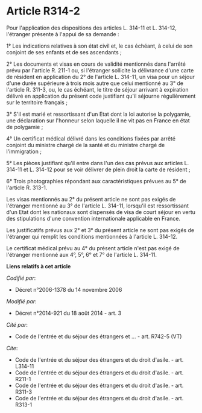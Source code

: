 # Article R314-2

Pour l'application des dispositions des articles L. 314-11 et L. 314-12, l'étranger présente à l'appui de sa demande : 

1° Les indications relatives à son état civil et, le cas échéant, à celui de son conjoint de ses enfants et de ses
ascendants ; 

2° Les documents et visas en cours de validité mentionnés dans l'arrêté prévu par l'article R. 211-1 ou, si l'étranger
sollicite la délivrance d'une carte de résident en application du 2° de l'article L. 314-11, un visa pour un séjour d'une
durée supérieure à trois mois autre que celui mentionné au 3° de l'article R. 311-3, ou, le cas échéant, le titre de séjour
arrivant à expiration délivré en application du présent code justifiant qu'il séjourne régulièrement sur le territoire
français ; 

3° S'il est marié et ressortissant d'un Etat dont la loi autorise la polygamie, une déclaration sur l'honneur selon laquelle
il ne vit pas en France en état de polygamie ; 

4° Un certificat médical délivré dans les conditions fixées par arrêté conjoint du ministre chargé de la santé et du ministre
chargé de l'immigration ; 

5° Les pièces justifiant qu'il entre dans l'un des cas prévus aux articles L. 314-11 et L. 314-12 pour se voir délivrer de
plein droit la carte de résident ; 

6° Trois photographies répondant aux caractéristiques prévues au 5° de l'article R. 313-1. 

Les visas mentionnés au 2° du présent article ne sont pas exigés de l'étranger mentionné au 3° de l'article L. 314-11,
lorsqu'il est ressortissant d'un Etat dont les nationaux sont dispensés de visa de court séjour en vertu des stipulations
d'une convention internationale applicable en France. 

Les justificatifs prévus aux 2° et 3° du présent article ne sont pas exigés de l'étranger qui remplit les conditions
mentionnées à l'article L. 314-12. 

Le certificat médical prévu au 4° du présent article n'est pas exigé de l'étranger mentionné aux 4°, 5°, 6° et 7° de
l'article L. 314-11.

**Liens relatifs à cet article**

_Codifié par_:

  - Décret n°2006-1378 du 14 novembre 2006

_Modifié par_:

  - Décret n°2014-921 du 18 août 2014 - art. 3

_Cité par_:

  - Code de l'entrée et du séjour des étrangers et ... - art. R742-5 (VT)

_Cite_:

  - Code de l'entrée et du séjour des étrangers et du droit d'asile. - art. L314-11
  - Code de l'entrée et du séjour des étrangers et du droit d'asile. - art. R211-1
  - Code de l'entrée et du séjour des étrangers et du droit d'asile. - art. R311-3
  - Code de l'entrée et du séjour des étrangers et du droit d'asile. - art. R313-1
